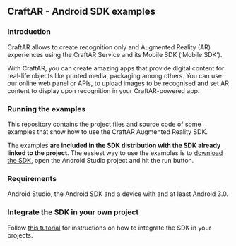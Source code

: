 ## CraftAR - Android SDK examples

### Introduction

CraftAR allows to create recognition only and Augmented Reality (AR)
experiences using the CraftAR Service and its Mobile SDK (‘Mobile SDK’).

With CraftAR, you can create amazing apps that provide digital content
for real-life objects like printed media, packaging among others. You
can use our online web panel or APIs, to upload images to be recognised and set
AR content to display upon recognition in your CraftAR-powered
app.

### Running the examples

This repository contains the project files and source code of some examples
that show how to use the CraftAR Augmented Reality SDK.

The examples **are included in the SDK distribution with the SDK already linked to
the project**. The easiest way to use the examples is to 
[download the SDK](http://catchoom.com/documentation/augmented-reality-sdk/android-augmented-reality-sdk/), 
open the Android Studio project and hit the run button.

### Requirements

Android Studio, the Android SDK and a device with and at least Android 3.0.

### Integrate the SDK in your own project

Follow [this tutorial](http://support.catchoom.com/customer/en/portal/articles/1891850-tutorial-set-up-the-android-project) for instructions on how to integrate the SDK in your projects.

